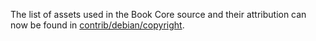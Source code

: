 The list of assets used in the Book Core source and their attribution can now be found in [contrib/debian/copyright](../contrib/debian/copyright).
